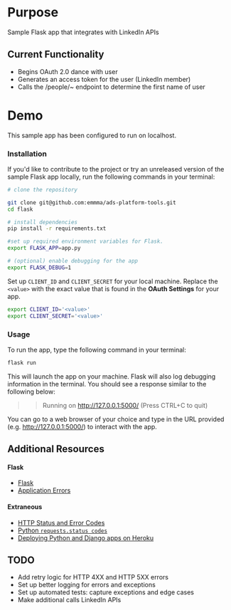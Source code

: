 # Purpose
Sample Flask app that integrates with LinkedIn APIs

## Current Functionality
* Begins OAuth 2.0 dance with user
* Generates an access token for the user (LinkedIn member)
* Calls the /people/~ endpoint to determine the first name of user

# Demo
This sample app has been configured to run on localhost.

### Installation
If you'd like to contribute to the project or try an unreleased version of the sample Flask app locally, run the following commands in your terminal:


```bash
# clone the repository

git clone git@github.com:emmma/ads-platform-tools.git
cd flask

# install dependencies
pip install -r requirements.txt

#set up required environment variables for Flask.
export FLASK_APP=app.py

# (optional) enable debugging for the app
export FLASK_DEBUG=1
```

Set up `CLIENT_ID` and `CLIENT_SECRET` for your local machine.  Replace the `<value>` with the exact value that is found in the **OAuth Settings** for your app.

```bash
export CLIENT_ID='<value>'
export CLIENT_SECRET='<value>' 
```
### Usage
To run the app, type the following command in your terminal:
```bash
flask run
```
This will launch the app on your machine.  Flask will also log debugging information in the terminal.  You should see a response similar to the following below:
>> Running on http://127.0.0.1:5000/ (Press CTRL+C to quit)

You can go to a web browser of your choice and type in the URL provided (e.g. http://127.0.0.1:5000/) to interact with the app.

## Additional Resources

#### Flask

* [Flask](http://flask.pocoo.org/)
* [Application Errors](http://flask.pocoo.org/docs/0.11/errorhandling/)

#### Extraneous

* [HTTP Status and Error Codes](https://cloud.google.com/storage/docs/json_api/v1/status-codes)
* [Python `requests.status codes`](https://github.com/kennethreitz/requests/blob/master/requests/status_codes.py)
* [Deploying Python and Django apps on Heroku](https://devcenter.heroku.com/articles/deploying-python)

## TODO
* Add retry logic for HTTP 4XX and HTTP 5XX errors
* Set up better logging for errors and exceptions
* Set up automated tests: capture exceptions and edge cases
* Make additional calls LinkedIn APIs